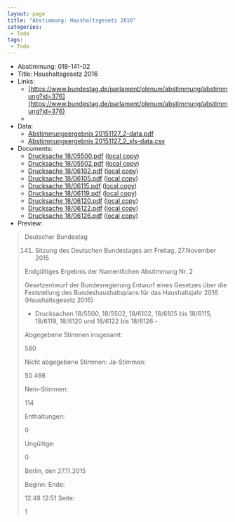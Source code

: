 ```yaml
---
layout: page
title: "Abstimmung: Haushaltsgesetz 2016"
categories:
 - Todo
tags:
 - Todo
---
```


* Abstimmung: 018-141-02
* Title: Haushaltsgesetz 2016
* Links: 
    * [https://www.bundestag.de/parlament/plenum/abstimmung/abstimmung?id=376](https://www.bundestag.de/parlament/plenum/abstimmung/abstimmung?id=376)
    * 
* Data: 
    * [Abstimmungsergebnis 20151127_2-data.pdf](/res/abstimmungsliste/20151127_2-data.pdf)
    * [Abstimmungsergebnis 20151127_2_xls-data.csv](/res/abstimmungsliste/analyses/20151127_2_xls-data.csv)
* Documents: 
    * [Drucksache 18/05500.pdf](http://dip21.bundestag.de/dip21/btd/18/055/1805500.pdf) ([local copy](/res/abstimmungsdaten/018-141-02/1805500.pdf))
    * [Drucksache 18/05502.pdf](http://dip21.bundestag.de/dip21/btd/18/055/1805502.pdf) ([local copy](/res/abstimmungsdaten/018-141-02/1805502.pdf))
    * [Drucksache 18/06102.pdf](http://dip21.bundestag.de/dip21/btd/18/061/1806102.pdf) ([local copy](/res/abstimmungsdaten/018-141-02/1806102.pdf))
    * [Drucksache 18/06105.pdf](http://dip21.bundestag.de/dip21/btd/18/061/1806105.pdf) ([local copy](/res/abstimmungsdaten/018-141-02/1806105.pdf))
    * [Drucksache 18/06115.pdf](http://dip21.bundestag.de/dip21/btd/18/061/1806115.pdf) ([local copy](/res/abstimmungsdaten/018-141-02/1806115.pdf))
    * [Drucksache 18/06119.pdf](http://dip21.bundestag.de/dip21/btd/18/061/1806119.pdf) ([local copy](/res/abstimmungsdaten/018-141-02/1806119.pdf))
    * [Drucksache 18/06120.pdf](http://dip21.bundestag.de/dip21/btd/18/061/1806120.pdf) ([local copy](/res/abstimmungsdaten/018-141-02/1806120.pdf))
    * [Drucksache 18/06122.pdf](http://dip21.bundestag.de/dip21/btd/18/061/1806122.pdf) ([local copy](/res/abstimmungsdaten/018-141-02/1806122.pdf))
    * [Drucksache 18/06126.pdf](http://dip21.bundestag.de/dip21/btd/18/061/1806126.pdf) ([local copy](/res/abstimmungsdaten/018-141-02/1806126.pdf))
* Preview: 
> Deutscher Bundestag
> 
> 141. Sitzung des Deutschen Bundestages
> am Freitag, 27.November 2015
> 
> Endgültiges Ergebnis der Namentlichen Abstimmung Nr. 2
> 
> Gesetzentwurf der Bundesregierung
> Entwurf eines Gesetzes über die Feststellung des Bundeshaushaltsplans für das
> Haushaltsjahr 2016 (Haushaltsgesetz 2016)
> - Drucksachen 18/5500, 18/5502, 18/6102, 18/6105 bis 18/6115, 18/6119, 18/6120 und
> 18/6122 bis 18/6126 -
> 
> Abgegebene Stimmen insgesamt:
> 
> 580
> 
> Nicht abgegebene Stimmen:
> Ja-Stimmen:
> 
> 50
> 466
> 
> Nein-Stimmen:
> 
> 114
> 
> Enthaltungen:
> 
> 0
> 
> Ungültige:
> 
> 0
> 
> Berlin, den 27.11.2015
> 
> Beginn:
> Ende:
> 
> 12:48
> 12:51
> Seite:
> 
> 1
> 
> 

